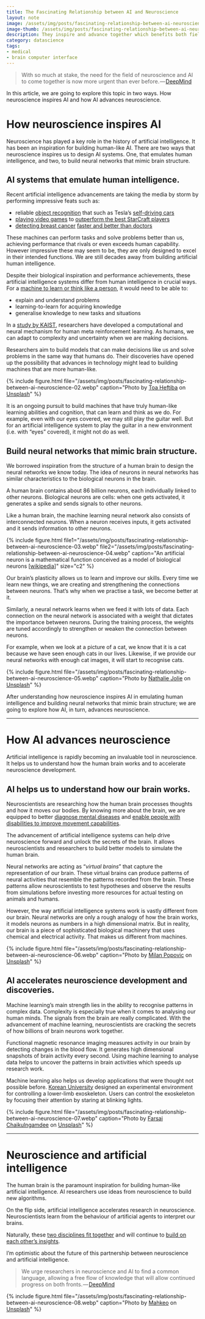 ```yaml
---
title: The Fascinating Relationship between AI and Neuroscience
layout: note
image: /assets/img/posts/fascinating-relationship-between-ai-neuroscience-01.webp
image-thumb: /assets/img/posts/fascinating-relationship-between-ai-neuroscience-01-mini.webp
description: They inspire and advance together which benefits both fields
category: datascience
tags:
- medical
- brain computer interface
---
```


> With so much at stake, the need for the field of neuroscience and AI to come together is now more urgent than ever before. — [DeepMind](https://deepmind.com/blog/article/ai-and-neuroscience-virtuous-circle)

In this article, we are going to explore this topic in two ways. How neuroscience inspires AI and how AI advances neuroscience.

# How neuroscience inspires AI

Neuroscience has played a key role in the history of artificial intelligence. It has been an inspiration for building human-like AI. There are two ways that neuroscience inspires us to design AI systems. One, that emulates human intelligence, and two, to build neural networks that mimic brain structure.

## AI systems that emulate human intelligence.

Recent artificial intelligence advancements are taking the media by storm by performing impressive feats such as:

-   reliable  [object recognition](https://www.vox.com/future-perfect/2020/2/14/21063487/self-driving-cars-autonomous-vehicles-waymo-cruise-uber)  that such as Tesla’s  [self-driving cars](http://news.mit.edu/2019/human-reasoning-ai-driverless-car-navigation-0523)
-   [playing video games](https://www.theverge.com/2019/1/24/18196135/google-deepmind-ai-starcraft-2-victory)  to  [outperform the best StarCraft players](https://www.nature.com/articles/d41586-019-03298-6)
-   [detecting breast cancer](https://www.theverge.com/2020/1/1/21045635/google-ai-detect-breast-cancer-mammograms-healthcare)  [faster and better than doctors](https://www.nature.com/articles/s41586-019-1799-6)

These machines can perform tasks and solve problems better than us, achieving performance that rivals or even exceeds human capability. However impressive these may seem to be, they are only designed to excel in their intended functions. We are still decades away from building artificial human intelligence.

Despite their biological inspiration and performance achievements, these artificial intelligence systems differ from human intelligence in crucial ways. For a  [machine to learn or think like a person](https://arxiv.org/pdf/1604.00289.pdf), it would need to be able to:

-   explain and understand problems
-   learning-to-learn for acquiring knowledge
-   generalise knowledge to new tasks and situations

In a  [study by KAIST](https://www.sciencedaily.com/releases/2020/01/200130104921.htm), researchers have developed a computational and neural mechanism for human meta reinforcement learning. As humans, we can adapt to complexity and uncertainty when we are making decisions.

Researchers aim to build models that can make decisions like us and solve problems in the same way that humans do. Their discoveries have opened up the possibility that advances in technology might lead to building machines that are more human-like.

{% include figure.html
  file="/assets/img/posts/fascinating-relationship-between-ai-neuroscience-02.webp"
  caption="Photo by [Toa Heftiba](https://unsplash.com/@heftiba) on [Unsplash](https://unsplash.com)"
%}

It is an ongoing pursuit to build machines that have truly human-like learning abilities and cognition, that can learn and think as we do. For example, even with our eyes covered, we may still play the guitar well. But for an artificial intelligence system to play the guitar in a new environment (i.e. with “eyes” covered), it might not do as well.

## Build neural networks that mimic brain structure.

We borrowed inspiration from the structure of a human brain to design the neural networks we know today. The idea of neurons in neural networks has similar characteristics to the biological neurons in the brain.

A human brain contains about 86 billion neurons, each individually linked to other neurons. Biological neurons are cells: when one gets activated, it generates a spike and sends signals to other neurons.

Like a human brain, the machine learning neural network also consists of interconnected neurons. When a neuron receives inputs, it gets activated and it sends information to other neurons.

{% include figure.html
  file1="/assets/img/posts/fascinating-relationship-between-ai-neuroscience-03.webp"
  file2="/assets/img/posts/fascinating-relationship-between-ai-neuroscience-04.webp"
  caption="An artificial neuron is a mathematical function conceived as a model of biological neurons [[wikipedia](https://en.wikipedia.org/wiki/Artificial_neuron)]"
  size="c2"
%}

<!-- ![](/assets/img/posts/fascinating-relationship-between-ai-neuroscience-03.webp#float_left)
![](/assets/img/posts/fascinating-relationship-between-ai-neuroscience-04.webp#float_left)
An artificial neuron is a mathematical function conceived as a model of biological neurons [[wikipedia](https://en.wikipedia.org/wiki/Artificial_neuron)] -->

Our brain’s plasticity allows us to learn and improve our skills.  Every time we learn new things, we are creating and strengthening the connections between neurons. That’s why when we practise a task, we become better at it.

Similarly, a neural network learns when we feed it with lots of data. Each connection on the neural network is associated with a weight that dictates the importance between neurons. During the training process, the weights are tuned accordingly to strengthen or weaken the connection between neurons.

For example, when we look at a picture of a cat, we know that it is a cat because we have seen enough cats in our lives. Likewise, if we provide our neural networks with enough cat images, it will start to recognise cats.

{% include figure.html
  file="/assets/img/posts/fascinating-relationship-between-ai-neuroscience-05.webp"
  caption="Photo by [Nathalie Jolie](https://unsplash.com/@visucy) on [Unsplash](https://unsplash.com)"
%}

After understanding how neuroscience inspires AI in emulating human intelligence and building neural networks that mimic brain structure; we are going to explore how AI, in turn, advances neuroscience.

----------

# How AI advances neuroscience

Artificial intelligence is rapidly becoming an invaluable tool in neuroscience. It helps us to understand how the human brain works and to accelerate neuroscience development.

## AI helps us to understand how our brain works.

Neuroscientists are researching how the human brain processes thoughts and how it moves our bodies. By knowing more about the brain, we are equipped to better  [diagnose mental diseases](https://www.healtheuropa.eu/ai-in-psychiatry-detecting-mental-illness-with-artificial-intelligence/95028/)  and  [enable people with disabilities to improve movement capabilities](https://jinglescode.github.io/datascience/2020/02/24/control-exoskeleton-with-your-brain/).

The advancement of artificial intelligence systems can help drive neuroscience forward and unlock the secrets of the brain. It allows neuroscientists and researchers to build better models to simulate the human brain.

Neural networks are acting as “_virtual brains_” that capture the representation of our brain. These virtual brains can produce patterns of neural activities that resemble the patterns recorded from the brain. These patterns allow neuroscientists to test hypotheses and observe the results from simulations before investing more resources for actual testing on animals and humans.

However, the way artificial intelligence systems work is vastly different from our brain. Neural networks are only a rough analogy of how the brain works, it models neurons as numbers in a high dimensional matrix. But in reality, our brain is a piece of sophisticated biological machinery that uses chemical and electrical activity. That makes us different from machines.

{% include figure.html
  file="/assets/img/posts/fascinating-relationship-between-ai-neuroscience-06.webp"
  caption="Photo by  [Milan Popovic](https://unsplash.com/@itsmiki5)  on  [Unsplash](https://unsplash.com/)"
%}

## AI accelerates neuroscience development and discoveries.

Machine learning’s main strength lies in the ability to recognise patterns in complex data.  Complexity is especially true when it comes to analysing our human minds. The signals from the brain are really complicated. With the advancement of machine learning, neuroscientists are cracking the secrets of how billions of brain neurons work together.

Functional magnetic resonance imaging measures activity in our brain by detecting changes in the blood flow. It generates high dimensional snapshots of brain activity every second. Using machine learning to analyse data helps to uncover the patterns in brain activities which speeds up research work.

Machine learning also helps us develop applications that were thought not possible before.  [Korean University](https://jinglescode.github.io/datascience/2020/02/24/control-exoskeleton-with-your-brain/)  designed an experimental environment for controlling a lower-limb exoskeleton. Users can control the exoskeleton by focusing their attention by staring at blinking lights.

{% include figure.html
  file="/assets/img/posts/fascinating-relationship-between-ai-neuroscience-07.webp"
  caption="Photo by  [Farsai Chaikulngamdee](https://unsplash.com/@clearsky)  on  [Unsplash](https://unsplash.com/)"
%}

----------

# Neuroscience and artificial intelligence

The human brain is the paramount inspiration for building human-like artificial intelligence. AI researchers use ideas from neuroscience to build new algorithms.

On the flip side, artificial intelligence accelerates research in neuroscience. Neuroscientists learn from the behaviour of artificial agents to interpret our brains.

Naturally, these  [two disciplines fit together](https://jinglescode.github.io/datascience/2020/03/03/fascinating-relationship-between-ai-neuroscience/)  and will continue to  [build on each other’s insights](https://deepmind.com/blog/article/ai-and-neuroscience-virtuous-circle).

I’m optimistic about the future of this partnership between neuroscience and artificial intelligence.

> We urge researchers in neuroscience and AI to find a common language, allowing a free flow of knowledge that will allow continued progress on both fronts. — [DeepMind](https://deepmind.com/blog/article/ai-and-neuroscience-virtuous-circle)

{% include figure.html
  file="/assets/img/posts/fascinating-relationship-between-ai-neuroscience-08.webp"
  caption="Photo by [Mahkeo](https://unsplash.com/@mahkeo) on [Unsplash](https://unsplash.com)"
%}
